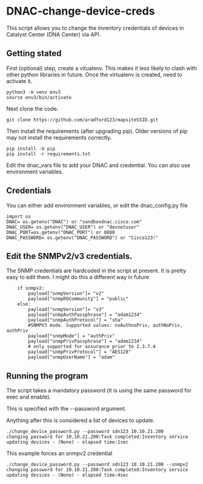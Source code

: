 # DNAC-change-device-creds
This script allows you to change the inventory credentials of devices in Catalyst Center (DNA Center) via API.


## Getting stated
First (optional) step, create a vitualenv. This makes it less likely to clash with other python libraries in future.
Once the virtualenv is created, need to activate it.
```buildoutcfg
python3 -m venv env3
source env3/bin/activate
```

Next clone the code.

```buildoutcfg
git clone https://github.com/aradford123/mapsiteSSID.git
```

Then install the  requirements (after upgrading pip). 
Older versions of pip may not install the requirements correctly.
```buildoutcfg
pip install -U pip
pip install -r requirements.txt
```

Edit the dnac_vars file to add your DNAC and credential.  You can also use environment variables.

## Credentials

You can either add environment variables, or edit the  dnac_config.py file
```
import os
DNAC= os.getenv("DNAC") or "sandboxdnac.cisco.com"
DNAC_USER= os.getenv("DNAC_USER") or "devnetuser"
DNAC_PORT=os.getenv("DNAC_PORT") or 8080
DNAC_PASSWORD= os.getenv("DNAC_PASSWORD") or "Cisco123!"
```

## Edit the SNMPv2/v3 credentials.
The SNMP credentials are hardcoded in the script at present.  It is pretty easy to edit them.  I might do this a different way in future

```
    if snmpv2:
        payload["snmpVersion"]= "v2"
        payload["snmpROCommunity"] = "public"
    else:
        payload["snmpVersion"]= "v3"
        payload["snmpAuthPassphrase"] = "adam1234"
        payload["snmpAuthProtocol"] = "sha"
        #SNMPV3 mode. Supported values: noAuthnoPriv, authNoPriv, authPriv
        payload["snmpMode"] = "authPriv"
        payload["snmpPrivPassphrase"] = "adam1234"
        # only supported for assurance prior to 2.3.7.4
        payload["snmpPrivProtocol"] = "AES128"
        payload["snmpUserName"] = "adam"
```
## Running the program

The script takes a mandatory password (it is using the same password for exec and enable).  

This is specified with the --password argument.

Anything after this is considered a list of devices to update.
```
./change_device_password.py --password sdn123 10.10.21.200 
changing password for 10.10.21.200:Task completed:Inventory service updating devices - (None) - elapsed time:1sec
```

This example forces an snmpv2 credential
```
./change_device_password.py --password sdn123 10.10.21.200 --snmpv2
changing password for 10.10.21.200:Task completed:Inventory service updating devices - (None) - elapsed time:4sec
```
